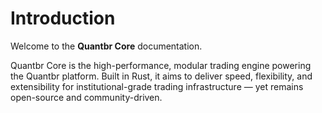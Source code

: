 # Introduction

Welcome to the **Quantbr Core** documentation.

Quantbr Core is the high-performance, modular trading engine powering the Quantbr platform. Built in Rust, it aims to deliver speed, flexibility, and extensibility for institutional-grade trading infrastructure — yet remains open-source and community-driven.
